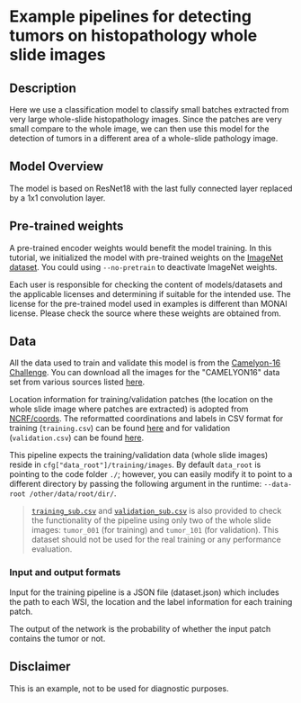 # Example pipelines for detecting tumors on histopathology whole slide images

## Description

Here we use a classification model to classify small batches extracted from very large whole-slide histopathology images. Since the patches are very small compare to the whole image, we can then use this model for the detection of tumors in a different area of a whole-slide pathology image.

## Model Overview

The model is based on ResNet18 with the last fully connected layer replaced by a 1x1 convolution layer.

## Pre-trained weights
A pre-trained encoder weights would benefit the model training. In this tutorial, we initialized the model with pre-trained weights on the [ImageNet dataset](https://ieeexplore.ieee.org/document/5206848). You could using `--no-pretrain` to deactivate ImageNet weights.

Each user is responsible for checking the content of models/datasets and the applicable licenses and determining if suitable for the intended use.
The license for the pre-trained model used in examples is different than MONAI license. Please check the source where these weights are obtained from.

## Data

All the data used to train and validate this model is from the [Camelyon-16 Challenge](https://camelyon16.grand-challenge.org/). You can download all the images for the "CAMELYON16" data set from various sources listed [here](https://camelyon17.grand-challenge.org/Data/).

Location information for training/validation patches (the location on the whole slide image where patches are extracted) is adopted from [NCRF/coords](https://github.com/baidu-research/NCRF/tree/master/coords). The reformatted coordinations and labels in CSV format for training (`training.csv`) can be found [here](https://drive.google.com/file/d/1httIjgji6U6rMIb0P8pE0F-hXFAuvQEf/view?usp=sharing) and for validation (`validation.csv`) can be found [here](https://drive.google.com/file/d/1tJulzl9m5LUm16IeFbOCoFnaSWoB6i5L/view?usp=sharing).

This pipeline expects the training/validation data (whole slide images) reside in `cfg["data_root"]/training/images`. By default `data_root` is pointing to the code folder `./`; however, you can easily modify it to point to a different directory by passing the following argument in the runtime: `--data-root /other/data/root/dir/`.

> [`training_sub.csv`](https://drive.google.com/file/d/1rO8ZY-TrU9nrOsx-Udn1q5PmUYrLG3Mv/view?usp=sharing) and [`validation_sub.csv`](https://drive.google.com/file/d/130pqsrc2e9wiHIImL8w4fT_5NktEGel7/view?usp=sharing) is also provided to check the functionality of the pipeline using only two of the whole slide images: `tumor_001` (for training) and `tumor_101` (for validation). This dataset should not be used for the real training or any performance evaluation.

### Input and output formats

Input for the training pipeline is a JSON file (dataset.json) which includes the path to each WSI, the location and the label information for each training patch.

The output of the network is the probability of whether the input patch contains the tumor or not.

## Disclaimer

This is an example, not to be used for diagnostic purposes.
